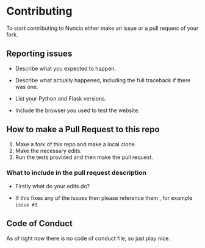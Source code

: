 # Contributing
To start contributing to Nuncio either make an issue or a pull request of your fork.

## Reporting issues

* Describe what you expected to happen.

* Describe what actually happened, including the full traceback if there was one.

* List your Python and Flask versions.

* Include the browser you used to test the website.

## How to make a Pull Request to this repo

1. Make a fork of this repo and make a local clone.
2. Make the necessary edits.
3. Run the tests provided and then make the pull request.

### What to include in the pull request description

* Firstly what do your edits do?

* If this fixes any of the issues then please reference them , for example `issue #3`.

## Code of Conduct
As of right now there is no code of conduct file, so just play nice.
